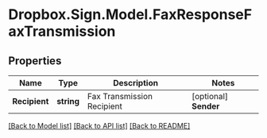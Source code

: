 # Dropbox.Sign.Model.FaxResponseFaxTransmission

## Properties

Name | Type | Description | Notes
------------ | ------------- | ------------- | -------------
**Recipient** | **string** |  Fax Transmission Recipient  | [optional] **Sender** | **string** |  Fax Transmission Sender  | [optional] **StatusCode** | **string** |  Fax Transmission Status Code  | [optional] **SentAt** | **int** |  Fax Transmission Sent Timestamp  | [optional] 

[[Back to Model list]](../README.md#documentation-for-models) [[Back to API list]](../README.md#documentation-for-api-endpoints) [[Back to README]](../README.md)

